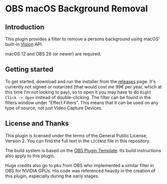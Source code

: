 # OBS macOS Background Removal

## Introduction

This plugin provides a filter to remove a persons background using macOS' built-in [Vision](https://developer.apple.com/documentation/vision) API.

macOS 12 and OBS 28 (or newer) are required.

## Getting started

To get started, download and run the installer from the [releases](https://github.com/gxalpha/obs-mac-backgroundremoval/releases) page. It's currently not signed or notarized (that would cost me 99€ per year, which at this time I'm not looking to pay), so to open it you may have to do `Right Click -> Open` instead of double-clicking.
The filter can be found in the filters window under "Effect Filters". This means that it can be used on any type of source, not just Video Capture Devices.

## License and Thanks
This plugin is licensed under the terms of the General Public License, Version 2. You can find the full text in the `LICENSE` file in this repository.

The build system is based on the [OBS Plugin Template](https://github.com/obsproject/obs-plugintemplate). Its build instructions also apply to this plugin.

Huge credits also go to pkv from OBS who implemented a similar filter in OBS for NVIDIA GPUs. His code was referenced heavily in the creation of this plugin, especially during the early stages.
